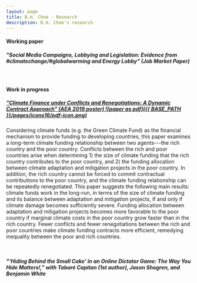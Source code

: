```yaml
---
layout: page
title: B.H. Choe - Research
description: B.H. Choe's research
---
```


#### <a name="Working paper"></a>Working paper
##### <b> "Social Media Campaigns, Lobbying and Legislation: Evidence from #climatechange/#globalwarming and Energy Lobby" (Job Market Paper)</b>
<br>

#### <a name="Work in progress"></a>Work in progress
##### <a href="https://drive.google.com/file/d/1DC7mB4s_yM7ckt_H2K2g_KaO_EFbkQLC/view?usp=sharing"> "Climate Finance under Conflicts and Renegotiations: A Dynamic Contract Approach" (AEA 2019 poster) ![paper as pdf]({{ BASE_PATH }}/pages/icons16/pdf-icon.png)</a>

<p align="stretch">
Considering climate funds (e.g. the Green Climate Fund) as the financial mechanism to provide funding to developing countries, this paper examines a long-term climate funding relationship between two agents---the rich country and the poor country. Conflicts between the rich and poor countries arise when determining 1) the size of climate funding that the rich country contributes to the poor country, and 2) the funding allocation between climate adaptation and mitigation projects in the poor country. In addition, the rich country cannot be forced to commit contractual contributions to the poor country, and the climate funding relationship can be repeatedly renegotiated. This paper suggests the following main results: climate funds work in the long-run, in terms of the size of climate funding and its balance between adaptation and mitigation projects, if and only if climate damage becomes sufficiently severe. Funding allocation between adaptation and mitigation projects becomes more favorable to the poor country if marginal climate costs in the poor country grow faster than in the rich country. Fewer conflicts and fewer renegotiations between the rich and poor countries make climate funding contracts more efficient, remedying inequality between the poor and rich countries.
</p>

<br>

##### <b>"'Hiding Behind the Small Cake' in an Online Dictator Game: The Way You Hide Matters!,"</b> with Tabaré Capitan (1st author), Jason Shogren, and Benjamin White

<br>

<!-- Note: this is how to write a comment in HTML. Everything in here won't show up on your webpage.-->

<!--
To increase the size of the title, use fewer # in front of the paper title.
To decrease the size of the title, use more #. 
To remove the italics, remove the * before and after the description
To remove the underline from the title, remove the <u> tags (<u> and </u>)
-->
